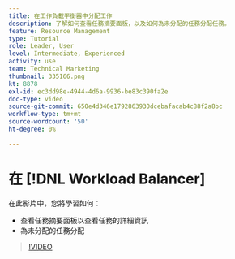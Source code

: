 ```yaml
---
title: 在工作負載平衡器中分配工作
description: 了解如何查看任務摘要面板，以及如何為未分配的任務分配任務。
feature: Resource Management
type: Tutorial
role: Leader, User
level: Intermediate, Experienced
activity: use
team: Technical Marketing
thumbnail: 335166.png
kt: 8878
exl-id: ec3dd98e-4944-4d6a-9936-be83c390fa2e
doc-type: video
source-git-commit: 650e4d346e1792863930dcebafacab4c88f2a8bc
workflow-type: tm+mt
source-wordcount: '50'
ht-degree: 0%

---
```


# 在 [!DNL Workload Balancer]

在此影片中，您將學習如何：

* 查看任務摘要面板以查看任務的詳細資訊
* 為未分配的任務分配


>[!VIDEO](https://video.tv.adobe.com/v/335166/?quality=12&learn=on)
